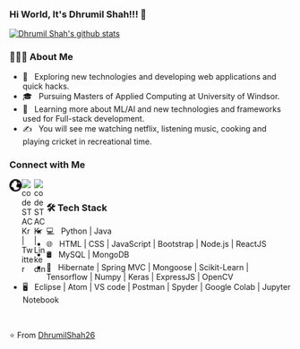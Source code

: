 ### Hi World, It's Dhrumil Shah!!! 👋
[![Dhrumil Shah's github stats](https://github-readme-stats.vercel.app/api?username=DhrumilShah26&show_icons=true)](https://github.com/anuraghazra/github-readme-stats)

<h3> 👨🏻‍💻 About Me </h3>

- 🤔 &nbsp; Exploring new technologies and developing web applications and quick hacks.
- 🎓 &nbsp; Pursuing Masters of Applied Computing at University of Windsor.
- 🌱 &nbsp; Learning more about ML/AI and new technologies and frameworks used for Full-stack development.
- ✍️ &nbsp; You will see me watching netflix, listening music, cooking and playing cricket in recreational time.

<h3> Connect with Me </h3>

[<img align="left" alt="https://DhrumilShah26.github.io/" width="22px" src="https://raw.githubusercontent.com/iconic/open-iconic/master/svg/globe.svg" />][website]
[<img align="left" alt="codeSTACKr | Twitter" width="22px" src="https://cdn.jsdelivr.net/npm/simple-icons@v3/icons/twitter.svg" />][twitter]
[<img align="left" alt="codeSTACKr | LinkedIn" width="22px" src="https://cdn.jsdelivr.net/npm/simple-icons@v3/icons/linkedin.svg" />][linkedin]

[website]: https://DhrumilShah26.github.io/eportfolio/
[twitter]: https://twitter.com/Dhrumil_shah_
[linkedin]: https://www.linkedin.com/in/dhrumilshah26
<br/>
<h3>🛠 Tech Stack</h3>

- 💻 &nbsp; Python | Java
- 🌐 &nbsp; HTML | CSS | JavaScript | Bootstrap | Node.js | ReactJS
- 🛢 &nbsp; MySQL | MongoDB
- 🔧 &nbsp; Hibernate | Spring MVC | Mongoose | Scikit-Learn | Tensorflow | Numpy | Keras | ExpressJS | OpenCV
- 🖥 &nbsp; Eclipse | Atom | VS code | Postman | Spyder | Google Colab | Jupyter Notebook

<br/>


⭐️ From [DhrumilShah26](https://github.com/DhrumilShah26)
